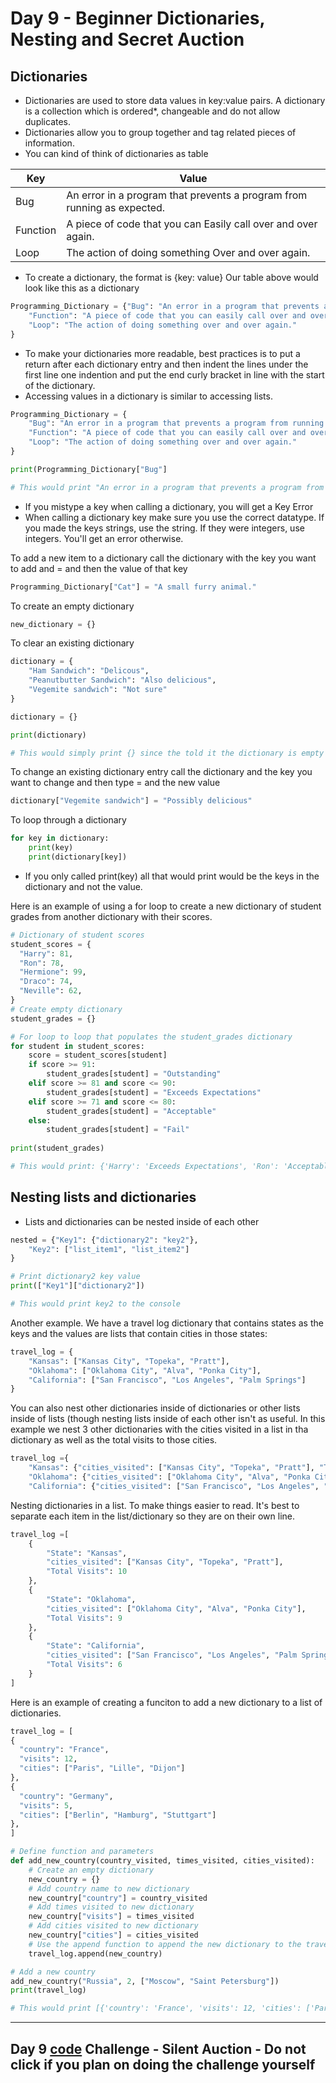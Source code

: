 # Day 9 - Beginner Dictionaries, Nesting and Secret Auction

## Dictionaries
- Dictionaries are used to store data values in key:value pairs. A dictionary is a collection which is ordered*, changeable and do not allow duplicates.
- Dictionaries allow you to group together and tag related pieces of information.
- You can kind of think of dictionaries as table

| Key      | Value                                                                   |
|----------|-------------------------------------------------------------------------|
| Bug      | An error in a program that prevents a program from running as expected. |
| Function | A piece of code that you can Easily call over and over again.           |
| Loop     | The action of doing something Over and over again.                      |

- To create a dictionary, the format is {key: value}
Our table above would look like this as a dictionary
```python
Programming_Dictionary = {"Bug": "An error in a program that prevents a program from running as expected.",
    "Function": "A piece of code that you can easily call over and over again.",
    "Loop": "The action of doing something over and over again."
}
```
- To make your dictionaries more readable, best practices is to put a return after each dictionary entry and then indent the lines under the first line one indention and put the end curly bracket in line with the start of the dictionary.
- Accessing values in a dictionary is similar to accessing lists.
```python
Programming_Dictionary = {
    "Bug": "An error in a program that prevents a program from running as expected.",
    "Function": "A piece of code that you can easily call over and over again.",
    "Loop": "The action of doing something over and over again."
}

print(Programming_Dictionary["Bug"]

# This would print "An error in a program that prevents a program from running as expected."
```
- If you mistype a key when calling a dictionary, you will get a Key Error
- When calling a dictionary key make sure you use the correct datatype. If you made the keys strings, use the string. If they were integers, use integers. You'll get an error otherwise.

To add a new item to a dictionary call the dictionary with the key you want to add and = and then the value of that key
```python
Programming_Dictionary["Cat"] = "A small furry animal."
```

To create an empty dictionary
```python
new_dictionary = {}
```

To clear an existing dictionary
```python
dictionary = {
    "Ham Sandwich": "Delicous",
    "Peanutbutter Sandwich": "Also delicious",
    "Vegemite sandwich": "Not sure"
}

dictionary = {}

print(dictionary)

# This would simply print {} since the told it the dictionary is empty now
```

To change an existing dictionary entry call the dictionary and the key you want to change and then type = and the new value
```python
dictionary["Vegemite sandwich"] = "Possibly delicious"
```
To loop through a dictionary
```python
for key in dictionary:
    print(key)
    print(dictionary[key])
```
- If you only called print(key) all that would print would be the keys in the dictionary and not the value. 

Here is an example of using a for loop to create a new dictionary of student grades from another dictionary with their scores.
```python
# Dictionary of student scores
student_scores = {
  "Harry": 81,
  "Ron": 78,
  "Hermione": 99, 
  "Draco": 74,
  "Neville": 62,
}
# Create empty dictionary
student_grades = {}

# For loop to loop that populates the student_grades dictionary
for student in student_scores:
    score = student_scores[student]
    if score >= 91:
        student_grades[student] = "Outstanding"
    elif score >= 81 and score <= 90:
        student_grades[student] = "Exceeds Expectations"
    elif score >= 71 and score <= 80:
        student_grades[student] = "Acceptable"
    else:
        student_grades[student] = "Fail"
    
print(student_grades)

# This would print: {'Harry': 'Exceeds Expectations', 'Ron': 'Acceptable', 'Hermione': 'Outstanding', 'Draco': 'Acceptable', 'Neville': 'Fail'}
```
## Nesting lists and dictionaries
- Lists and dictionaries can be nested inside of each other
```python
nested = {"Key1": {"dictionary2": "key2"}, 
    "Key2": ["list_item1", "list_item2"]
}

# Print dictionary2 key value
print(["Key1"]["dictionary2"])

# This would print key2 to the console
```
Another example. We have a travel log dictionary that contains states as the keys and the values are lists that contain cities in those states:
```python
travel_log = {
    "Kansas": ["Kansas City", "Topeka", "Pratt"],
    "Oklahoma": ["Oklahoma City", "Alva", "Ponka City"],
    "California": ["San Francisco", "Los Angeles", "Palm Springs"]
}
```
You can also nest other dictionaries inside of dictionaries or other lists inside of lists (though nesting lists inside of each other isn't as useful.
In this example we nest 3 other dictionaries with the cities visited in a list in tha dictionary as well as the total visits to those cities.
```python
travel_log ={ 
    "Kansas": {"cities_visited": ["Kansas City", "Topeka", "Pratt"], "Total Visits": 10},
    "Oklahoma": {"cities_visited": ["Oklahoma City", "Alva", "Ponka City"], "Total Visits": 9},
    "California": {"cities_visited": ["San Francisco", "Los Angeles", "Palm Springs"], "Total Visits: 6}
```
Nesting dictionaries in a list. To make things easier to read. It's best to separate each item in the list/dictionary so they are on their own line.
```python
travel_log =[ 
    {
        "State": "Kansas",
        "cities_visited": ["Kansas City", "Topeka", "Pratt"],
        "Total Visits": 10
    },
    {
        "State": "Oklahoma",
        "cities_visited": ["Oklahoma City", "Alva", "Ponka City"],
        "Total Visits": 9
    },
    {
        "State": "California",
        "cities_visited": ["San Francisco", "Los Angeles", "Palm Springs"],
        "Total Visits": 6
    }
]
```

Here is an example of creating a funciton to add a new dictionary to a list of dictionaries.

```python
travel_log = [
{
  "country": "France",
  "visits": 12,
  "cities": ["Paris", "Lille", "Dijon"]
},
{
  "country": "Germany",
  "visits": 5,
  "cities": ["Berlin", "Hamburg", "Stuttgart"]
},
]

# Define function and parameters
def add_new_country(country_visited, times_visited, cities_visited):
    # Create an empty dictionary
    new_country = {}
    # Add country name to new dictionary
    new_country["country"] = country_visited
    # Add times visited to new dictionary
    new_country["visits"] = times_visited
    # Add cities visited to new dictionary
    new_country["cities"] = cities_visited
    # Use the append function to append the new dictionary to the travel_log dictionary
    travel_log.append(new_country)

# Add a new country
add_new_country("Russia", 2, ["Moscow", "Saint Petersburg"])
print(travel_log)

# This would print [{'country': 'France', 'visits': 12, 'cities': ['Paris', 'Lille', 'Dijon']}, {'country': 'Germany', 'visits': 5, 'cities': ['Berlin', 'Hamburg', 'Stuttgart']}, {'country': 'Russia', 'visits': 2, 'cities': ['Moscow', 'Saint Petersburg']}]
```
---
## Day 9 [code](https://github.com/TroyCaywood/Python/blob/main/100%20Days%20of%20Code/CodeChallenges/Day_9_Silent-auction.py) Challenge - Silent Auction - Do not click if you plan on doing the challenge yourself
